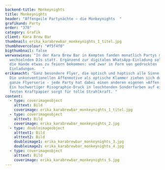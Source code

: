 ```yaml
---
backend-title: Monkeynights
title: Monkeynights
header: "Affengeile Partynächte – die Monkeynights  "
grafikund: Party
order: "370"
category: Grafik
client: Kara Brew Bar
thumbnail: erika_karabrewbar_monkeynights_1_titel.jpg
thumbhovercolour: "#f5f4f0"
bigthumbnail: false
werwaswieso: "In der Kara Brew Bar in Kempten fanden monatlich Partys mit
  wechselnden DJs statt. Ergänzend zur digitalen WhatsApp-Einladung sollten auch
  die Hände etwas zu feiern bekommen: und zwar in Form von gedruckten
  Einladungen.   "
erikamacht: "Ganz besondere Flyer, die optisch und haptisch alle Sinne erfreuen.
  Die unkonventionellen Affenmotive als optische Klammer ziehen sich durch die
  ganze Flyerserie - jede Party hat dabei einen anderen eigenen »Affen-Pate«.
  Ein hochwertiger Risographie-Druck in leuchtenden Sonderfarben auf einem
  festen Kraftpapier sorgt für tolle Strahlkraft. "
content:
  - type: coverimageobject
    alttext: Bild
    coverimage: erika_karabrewbar_monkeynights_1_titel.jpg
  - type: coverimageobject
    alttext: Bild
    coverimage: erika_karabrewbar_monkeynights_2.jpg
  - type: doubleimageobject
    alttext1: Bild
    alttext2: Bild
    doubleimage1: erika_karabrewbar_monkeynights_3.jpg
    doubleimage2: erika_karabrewbar_monkeynights_4.jpg
  - type: coverimageobject
    alttext: Bild
    coverimage: erika_karabrewbar_monkeynights_5.jpg
---
```


